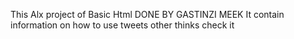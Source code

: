 This Alx project of Basic Html                                                          DONE BY GASTINZI MEEK                                                  It contain information on how to use tweets other thinks check it
